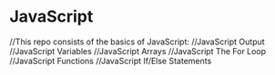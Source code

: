 # JavaScript
//This repo consists of the basics of JavaScript:
//JavaScript Output
//JavaScript Variables
//JavaScript Arrays
//JavaScript The For Loop
//JavaScript Functions
//JavaScript If/Else Statements
